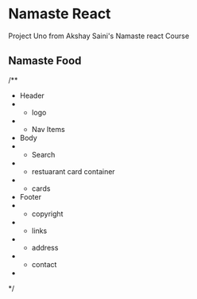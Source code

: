 # Namaste React

Project Uno from Akshay Saini's Namaste react Course

## Namaste Food

/**
 * Header
 * - logo
 * - Nav Items
 * Body
 * - Search
 * - restuarant card container
 * - cards
 * Footer
 * - copyright
 * - links
 * - address
 * - contact
 * 
 */